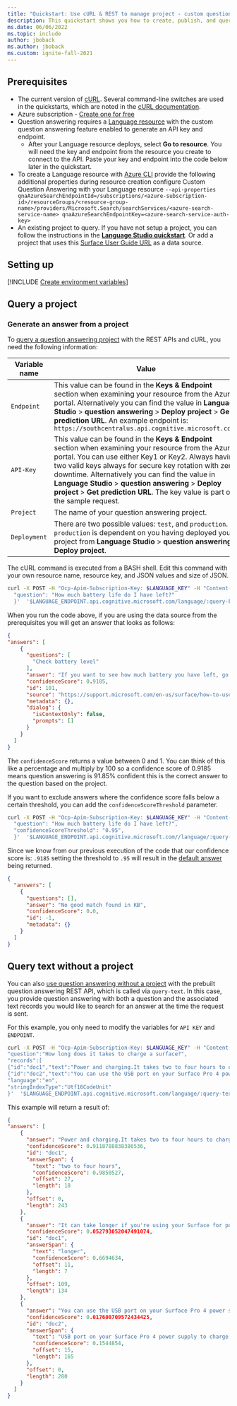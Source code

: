 ```yaml
---
title: "Quickstart: Use cURL & REST to manage project - custom question answering"
description: This quickstart shows you how to create, publish, and query your project using the REST APIs.
ms.date: 06/06/2022
ms.topic: include
author: jboback
ms.author: jboback
ms.custom: ignite-fall-2021
---
```


## Prerequisites

* The current version of [cURL](https://curl.haxx.se/). Several command-line switches are used in the quickstarts, which are noted in the [cURL documentation](https://curl.haxx.se/docs/manpage.html).
* Azure subscription - [Create one for free](https://azure.microsoft.com/free/cognitive-services)
* Question answering requires a [Language resource](https://portal.azure.com/?quickstart=true#create/Microsoft.CognitiveServicesTextAnalytics) with the custom question answering feature enabled to generate an API key and endpoint.
    * After your Language resource deploys, select **Go to resource**. You will need the key and endpoint from the resource you create to connect to the API. Paste your key and endpoint into the code below later in the quickstart.
* To create a Language resource with [Azure CLI](../../../cognitive-services-apis-create-account-cli.md) provide the following additional properties during resource creation configure Custom Question Answering  with your Language resource `--api-properties qnaAzureSearchEndpointId=/subscriptions/<azure-subscription-id>/resourceGroups/<resource-group-name>/providers/Microsoft.Search/searchServices/<azure-search-service-name> qnaAzureSearchEndpointKey=<azure-search-service-auth-key>`
* An existing project to query. If you have not setup a project, you can follow the instructions in the [**Language Studio quickstart**](../quickstart/sdk.md). Or add a project that uses this [Surface User Guide URL](https://download.microsoft.com/download/7/B/1/7B10C82E-F520-4080-8516-5CF0D803EEE0/surface-book-user-guide-EN.pdf) as a data source.



## Setting up

[!INCLUDE [Create environment variables](../../includes/environment-variables.md)]



## Query a project

### Generate an answer from a project

To [query a question answering project](/rest/api/cognitiveservices/questionanswering/question-answering/get-answers) with the REST APIs and cURL, you need the following information:

|Variable name | Value |
|--------------------------|-------------|
| `Endpoint`               | This value can be found in the **Keys & Endpoint** section when examining your resource from the Azure portal. Alternatively you can find the value in **Language Studio** > **question answering** > **Deploy project** > **Get prediction URL**. An example endpoint is: `https://southcentralus.api.cognitive.microsoft.com/`|
| `API-Key` | This value can be found in the **Keys & Endpoint** section when examining your resource from the Azure portal. You can use either Key1 or Key2. Always having two valid keys always for secure key rotation with zero downtime. Alternatively you can find the value in **Language Studio** > **question answering** > **Deploy project** > **Get prediction URL**. The key value is part of the sample request.|
| `Project` | The name of your question answering project.|
| `Deployment`             | There are two possible values: `test`, and `production`. `production` is dependent on you having deployed your project from **Language Studio** > **question answering** > **Deploy project**.|

The cURL command is executed from a BASH shell. Edit this command with your own resource name, resource key, and JSON values and size of JSON.

```bash
curl -X POST -H "Ocp-Apim-Subscription-Key: $LANGUAGE_KEY" -H "Content-Type: application/json" -d '{
  "question": "How much battery life do I have left?"
  }'  '$LANGUAGE_ENDPOINT.api.cognitive.microsoft.com/language/:query-knowledgebases?projectName={YOUR_PROJECT_NAME}&api-version=2021-10-01&deploymentName={DEPLOYMENT_NAME}'
```

When you run the code above, if you are using the data source from the prerequisites you will get an answer that looks as follows:

```json
{
"answers": [
    {
      "questions": [
        "Check battery level"
      ],
      "answer": "If you want to see how much battery you have left, go to **Start  **> **Settings  **> **Devices  **> **Bluetooth & other devices  **, then find your pen. The current battery level will appear under the battery icon.",
      "confidenceScore": 0.9185,
      "id": 101,
      "source": "https://support.microsoft.com/en-us/surface/how-to-use-your-surface-pen-8a403519-cd1f-15b2-c9df-faa5aa924e98",
      "metadata": {},
      "dialog": {
        "isContextOnly": false,
        "prompts": []
      }
    }
  ]
}
```

The `confidenceScore` returns a value between 0 and 1. You can think of this like a percentage and multiply by 100 so a confidence score of 0.9185 means question answering is 91.85% confident this is the correct answer to the question based on the project.

If you want to exclude answers where the confidence score falls below a certain threshold, you can add the `confidenceScoreThreshold` parameter.

```bash
curl -X POST -H "Ocp-Apim-Subscription-Key: $LANGUAGE_KEY" -H "Content-Type: application/json" -d '{
  "question": "How much battery life do I have left?",
  "confidenceScoreThreshold": "0.95",
  }'  '$LANGUAGE_ENDPOINT.api.cognitive.microsoft.com//language/:query-knowledgebases?projectName=Sample-project&api-version=2021-10-01&deploymentName={DEPLOYMENT_NAME}'
```

Since we know from our previous execution of the code that our confidence score is: `.9185` setting the threshold to `.95` will result in the [default answer](../how-to/change-default-answer.md) being returned.

```json
{
  "answers": [
    {
      "questions": [],
      "answer": "No good match found in KB",
      "confidenceScore": 0.0,
      "id": -1,
      "metadata": {}
    }
  ]
}
```



## Query text without a project

You can also [use question answering without a project](/rest/api/cognitiveservices/questionanswering/question-answering/get-answers-from-text) with the prebuilt question answering REST API, which is called via `query-text`. In this case, you provide question answering with both a question and the associated text records you would like to search for an answer at the time the request is sent.

For this example, you only need to modify the variables for `API KEY` and `ENDPOINT`.

```bash
curl -X POST -H "Ocp-Apim-Subscription-Key: $LANGUAGE_KEY" -H "Content-Type: application/json" -d '{
"question":"How long does it takes to charge a surface?",
"records":[
{"id":"doc1","text":"Power and charging.It takes two to four hours to charge the Surface Pro 4 battery fully from an empty state. It can take longer if you\u0027re using your Surface for power-intensive activities like gaming or video streaming while you\u0027re charging it"},
{"id":"doc2","text":"You can use the USB port on your Surface Pro 4 power supply to charge other devices, like a phone, while your Surface charges. The USB port on the power supply is only for charging, not for data transfer. If you want to use a USB device, plug it into the USB port on your Surface."}],
"language":"en",
"stringIndexType":"Utf16CodeUnit"
}'  '$LANGUAGE_ENDPOINT.api.cognitive.microsoft.com/language/:query-text?&api-version=2021-10-01'
```

This example will return a result of:

```json
{  
"answers": [
    {
      "answer": "Power and charging.It takes two to four hours to charge the Surface Pro 4 battery fully from an empty state. It can take longer if you're using your Surface for power-intensive activities like gaming or video streaming while you're charging it",
      "confidenceScore": 0.9118788838386536,
      "id": "doc1",
      "answerSpan": {
        "text": "two to four hours",
        "confidenceScore": 0.9850527,
        "offset": 27,
        "length": 18
      },
      "offset": 0,
      "length": 243
    },
    {
      "answer": "It can take longer if you're using your Surface for power-intensive activities like gaming or video streaming while you're charging it",
      "confidenceScore": 0.052793052047491074,
      "id": "doc1",
      "answerSpan": {
        "text": "longer",
        "confidenceScore": 0.6694634,
        "offset": 11,
        "length": 7
      },
      "offset": 109,
      "length": 134
    },
    {
      "answer": "You can use the USB port on your Surface Pro 4 power supply to charge other devices, like a phone, while your Surface charges. The USB port on the power supply is only for charging, not for data transfer. If you want to use a USB device, plug it into the USB port on your Surface.",
      "confidenceScore": 0.017600709572434425,
      "id": "doc2",
      "answerSpan": {
        "text": "USB port on your Surface Pro 4 power supply to charge other devices, like a phone, while your Surface charges. The USB port on the power supply is only for charging",
        "confidenceScore": 0.1544854,
        "offset": 15,
        "length": 165
      },
      "offset": 0,
      "length": 280
    }
  ]
}
```

